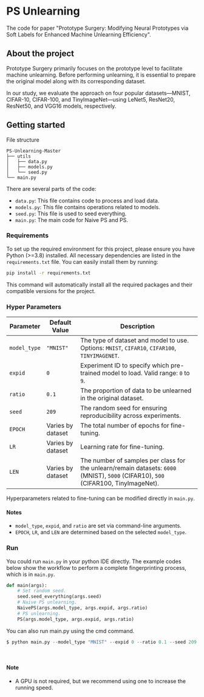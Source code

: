 # PS Unlearning

The code for paper "Prototype Surgery: Modifying Neural Prototypes via Soft Labels for Enhanced Machine Unlearning Efficiency".

## About the project

Prototype Surgery primarily focuses on the prototype level to facilitate machine unlearning. Before performing unlearning, it is essential to prepare the original model along with its corresponding dataset.

In our study, we evaluate the approach on four popular datasets—MNIST, CIFAR-10, CIFAR-100, and TinyImageNet—using LeNet5, ResNet20, ResNet50, and VGG16 models, respectively.

## Getting started

File structure

```os
PS-Unlearning-Master
├── utils
│   ├── data.py
│   ├── models.py
│   └── seed.py
└── main.py
```

There are several parts of the code:
- `data.py`: This file contains code to process and load data.
- `models.py`: This file contains operations related to models.
- `seed.py`: This file is used to seed everything.
- `main.py`: The main code for Naive PS and PS.


### Requirements

To set up the required environment for this project, please ensure you have Python (>=3.8) installed. All necessary dependencies are listed in the `requirements.txt` file. You can easily install them by running:

```bash
pip install -r requirements.txt
```

This command will automatically install all the required packages and their compatible versions for the project.

### Hyper Parameters

| Parameter       | Default Value    | Description                                                                                     |
|------------------|------------------|-------------------------------------------------------------------------------------------------|
| `model_type`    | `"MNIST"`        | The type of dataset and model to use. Options: `MNIST`, `CIFAR10`, `CIFAR100`, `TINYIMAGENET`.  |
| `expid`         | `0`              | Experiment ID to specify which pre-trained model to load. Valid range: `0` to `9`.             |
| `ratio`         | `0.1`            | The proportion of data to be unlearned in the original dataset.                                |
| `seed`          | `209`            | The random seed for ensuring reproducibility across experiments.                               |
| `EPOCH`         | Varies by dataset| The total number of epochs for fine-tuning. |
| `LR`            | Varies by dataset| Learning rate for fine-tuning. |
| `LEN`           | Varies by dataset| The number of samples per class for the unlearn/remain datasets: `6000` (MNIST), `5000` (CIFAR10), `500` (CIFAR100, TinyImageNet). |

Hyperparameters related to fine-tuning can be modified directly in `main.py`.

#### Notes
- `model_type`, `expid`, and `ratio` are set via command-line arguments.
- `EPOCH`, `LR`, and `LEN` are determined based on the selected `model_type`.

### Run
You could run `main.py` in your python IDE directly.
The example codes below show the workflow to perform a complete fingerprinting process, which is in `main.py`.

```python
def main(args):
    # Set random seed.
    seed.seed_everything(args.seed)
    # Naive PS unlearning.
    NaivePS(args.model_type, args.expid, args.ratio)
    # PS unlearning.
    PS(args.model_type, args.expid, args.ratio)
```

You can also run main.py using the cmd command.
```python
$ python main.py --model_type "MNIST" --expid 0 --ratio 0.1 --seed 209
```


<br>

#### Note
- A GPU is not required, but we recommend using one to increase the running speed. 

<br>
